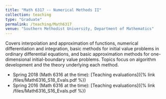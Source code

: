 ```yaml
---
title: "Math 6317 -- Numerical Methods II"
collection: teaching
type: "Graduate"
permalink: /teaching/Math6317
venue: "Southern Methodist University, Department of Mathematics"
---
```


Covers interpolation and approximation of functions, numerical differentiation and integration, basic methods for initial value problems in ordinary differential equations, and basic approximation methods for one-dimensional initial-boundary value problems. Topics focus on algorithm development and the theory underlying each method.

* Spring 2018 (Math 6316 at the time): [Teaching evaluations]({% link /files/Math6316_S18_Evals.pdf %})
* Spring 2016 (Math 6316 at the time): [Teaching evaluations]({% link /files/Math6316_S16_Evals.pdf %})
